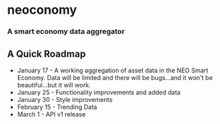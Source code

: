 # neoconomy
### A smart economy data aggregator

## A Quick Roadmap
* January 17 - A working aggregation of asset data in the NEO Smart Economy. Data will be limited and there will be bugs...and it won't be beautiful...but it will work.
* January 25 - Functionality improvements and added data
* January 30 - Style improvements
* February 15 - Trending Data
* March 1 - API v1 release